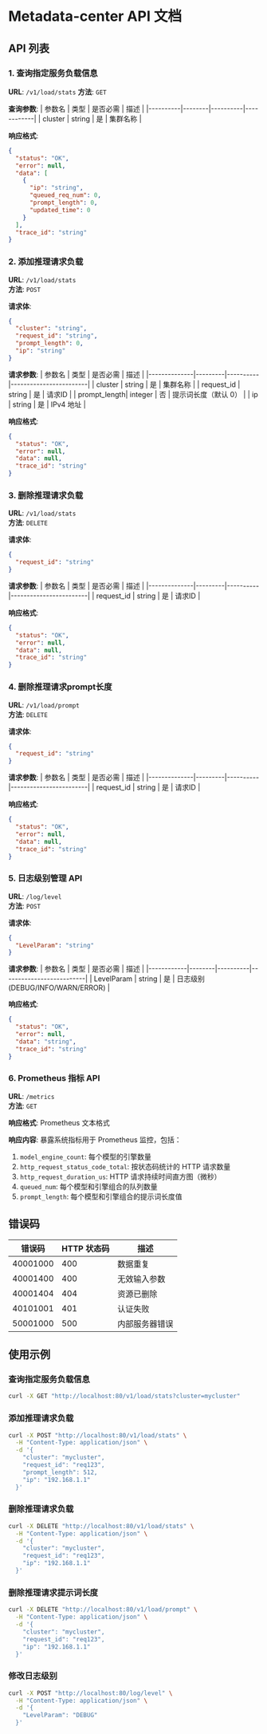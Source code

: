 # Metadata-center API 文档

## API 列表

### 1. 查询指定服务负载信息

**URL**: `/v1/load/stats`
**方法**: `GET`

**查询参数**:
| 参数名   | 类型   | 是否必需 | 描述       |
|----------|--------|----------|------------|
| cluster  | string | 是       | 集群名称   |

**响应格式**:
```json
{
  "status": "OK",
  "error": null,
  "data": [
    {
      "ip": "string",
      "queued_req_num": 0,
      "prompt_length": 0,
      "updated_time": 0
    }
  ],
  "trace_id": "string"
}
```

### 2. 添加推理请求负载

**URL**: `/v1/load/stats`  
**方法**: `POST`

**请求体**:
```json
{
  "cluster": "string",
  "request_id": "string",
  "prompt_length": 0,
  "ip": "string"
}
```

**请求参数**:
| 参数名       | 类型    | 是否必需 | 描述                   |
|--------------|---------|----------|------------------------|
| cluster      | string  | 是       | 集群名称               |
| request_id   | string  | 是       | 请求ID                 |
| prompt_length| integer | 否       | 提示词长度（默认 0）   |
| ip           | string  | 是       | IPv4 地址              |

**响应格式**:
```json
{
  "status": "OK",
  "error": null,
  "data": null,
  "trace_id": "string"
}
```

### 3. 删除推理请求负载

**URL**: `/v1/load/stats`  
**方法**: `DELETE`

**请求体**:
```json
{
  "request_id": "string"
}
```

**请求参数**:
| 参数名       | 类型    | 是否必需 | 描述                   |
|--------------|---------|----------|------------------------|
| request_id   | string  | 是       | 请求ID                 |

**响应格式**:
```json
{
  "status": "OK",
  "error": null,
  "data": null,
  "trace_id": "string"
}
```

### 4. 删除推理请求prompt长度

**URL**: `/v1/load/prompt`  
**方法**: `DELETE`

**请求体**:
```json
{
  "request_id": "string"
}
```

**请求参数**:
| 参数名       | 类型    | 是否必需 | 描述                   |
|--------------|---------|----------|------------------------|
| request_id   | string  | 是       | 请求ID                 |

**响应格式**:
```json
{
  "status": "OK",
  "error": null,
  "data": null,
  "trace_id": "string"
}
```

### 5. 日志级别管理 API

**URL**: `/log/level`  
**方法**: `POST`

**请求体**:
```json
{
  "LevelParam": "string"
}
```

**请求参数**:
| 参数名     | 类型   | 是否必需 | 描述                     |
|------------|--------|----------|--------------------------|
| LevelParam | string | 是       | 日志级别 (DEBUG/INFO/WARN/ERROR) |

**响应格式**:
```json
{
  "status": "OK",
  "error": null,
  "data": "string",
  "trace_id": "string"
}
```

### 6. Prometheus 指标 API

**URL**: `/metrics`  
**方法**: `GET`

**响应格式**: Prometheus 文本格式

**响应内容**:
暴露系统指标用于 Prometheus 监控，包括：
1. `model_engine_count`: 每个模型的引擎数量
2. `http_request_status_code_total`: 按状态码统计的 HTTP 请求数量
3. `http_request_duration_us`: HTTP 请求持续时间直方图（微秒）
4. `queued_num`: 每个模型和引擎组合的队列数量
5. `prompt_length`: 每个模型和引擎组合的提示词长度值


## 错误码

| 错误码    | HTTP 状态码 | 描述           |
|-----------|-------------|----------------|
| 40001000  | 400         | 数据重复       |
| 40001400  | 400         | 无效输入参数   |
| 40001404  | 404         | 资源已删除     |
| 40101001  | 401         | 认证失败       |
| 50001000  | 500         | 内部服务器错误 |


## 使用示例

### 查询指定服务负载信息

```bash
curl -X GET "http://localhost:80/v1/load/stats?cluster=mycluster"
```

### 添加推理请求负载
```bash
curl -X POST "http://localhost:80/v1/load/stats" \
  -H "Content-Type: application/json" \
  -d '{
    "cluster": "mycluster",
    "request_id": "req123",
    "prompt_length": 512,
    "ip": "192.168.1.1"
  }'
```

### 删除推理请求负载

```bash
curl -X DELETE "http://localhost:80/v1/load/stats" \
  -H "Content-Type: application/json" \
  -d '{
    "cluster": "mycluster",
    "request_id": "req123",
    "ip": "192.168.1.1"
  }'
```

### 删除推理请求提示词长度

```bash
curl -X DELETE "http://localhost:80/v1/load/prompt" \
  -H "Content-Type: application/json" \
  -d '{
    "cluster": "mycluster",
    "request_id": "req123",
    "ip": "192.168.1.1"
  }'
```

### 修改日志级别

```bash
curl -X POST "http://localhost:80/log/level" \
  -H "Content-Type: application/json" \
  -d '{
    "LevelParam": "DEBUG"
  }'
```